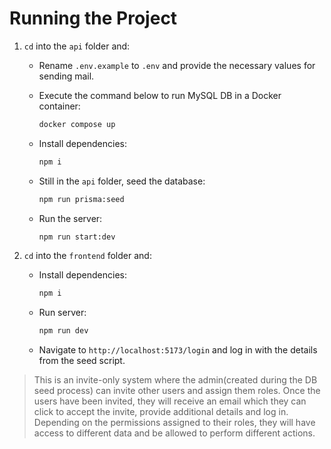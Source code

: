 # Running the Project

1. `cd` into the `api` folder and:

    - Rename `.env.example` to `.env` and provide the necessary values for sending mail.

    - Execute the command below to run MySQL DB in a Docker container:

        ```bash
        docker compose up
        ```

    - Install dependencies:

        ```bash
        npm i
        ```

    - Still in the `api` folder, seed the database:

        ```bash
        npm run prisma:seed
        ```

    - Run the server:

        ```bash
        npm run start:dev
        ```

2. `cd` into the `frontend` folder and:

    - Install dependencies:

        ```bash
        npm i
        ```

    - Run server:

        ```bash
        npm run dev
        ```

    - Navigate to `http://localhost:5173/login` and log in with the details from the seed script.

> This is an invite-only system where the admin(created during the DB seed process) can invite other users and assign them roles. Once the users have been invited, they will receive an email which they can click to accept the invite, provide additional details and log in. Depending on the permissions assigned to their roles, they will have access to different data and be allowed to perform different actions.
